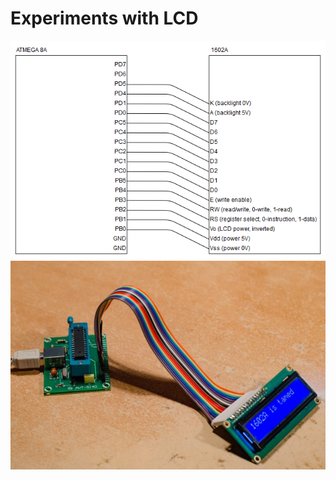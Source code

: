 # Experiments with LCD

![schematics](https://github.com/SebastianCelejewski/kumpel/raw/master/1602A/doc/1602A.png)
![photo](https://github.com/SebastianCelejewski/kumpel/raw/master/1602A/doc/2018-02-04%200005.jpg)
